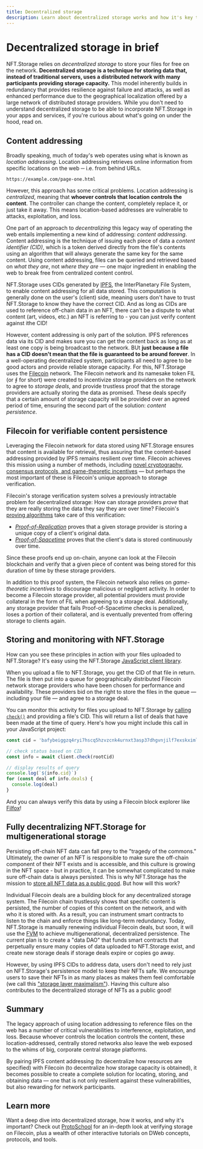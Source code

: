 ```yaml
---
title: Decentralized storage
description: Learn about decentralized storage works and how it's key to NFT.Storage.
---
```




# Decentralized storage in brief

NFT.Storage relies on _decentralized storage_ to store your files for free on the network. **Decentralized storage is a technique for storing data that, instead of traditional servers, uses a distributed network with many participants providing storage capacity.** This model inherently builds in redundancy that provides resilience against failure and attacks, as well as enhanced performance due to the geographical localization offered by a large network of distributed storage providers. While you don't need to understand decentralized storage to be able to incorporate NFT.Storage in your apps and services, if you're curious about what's going on under the hood, read on.

## Content addressing

Broadly speaking, much of today's web operates using what is known as _location addressing_. Location addressing retrieves online information from specific locations on the web ─ i.e. from behind URLs.

```
https://example.com/page-one.html
```

However, this approach has some critical problems. Location addressing is _centralized_, meaning that **whoever controls that location controls the content**. The controller can change the content, completely replace it, or just take it away. This means location-based addresses are vulnerable to attacks, exploitation, and loss.

One part of an approach to _decentralizing_ this legacy way of operating the web entails implementing a new kind of addressing: _content addressing_. Content addressing is the technique of issuing each piece of data a _content identifier (CID)_, which is a token derived directly from the file's contents using an algorithm that will always generate the same key for the same content. Using content addressing, files can be queried and retrieved based on _what they are_, not _where they are_ — one major ingredient in enabling the web to break free from centralized content control.

NFT.Storage uses CIDs generated by [IPFS](https://ipfs.io), the InterPlanetary File System, to enable content addressing for all data stored. This computation is generally done on the user's (client) side, meaning users don't have to trust NFT.Storage to know they have the correct CID. And as long as CIDs are used to reference off-chain data in an NFT, there can't be a dispute to what content (art, videos, etc.) an NFT is referring to - you can just verify content against ithe CID!

However, content addressing is only part of the solution. IPFS references data via its CID and makes sure you can get the content back as long as at least one copy is being broadcast to the network. BUt **just because a file has a CID doesn't mean that the file is guaranteed to be around forever**. In a well-operating decentralized system, participants all need to agree to be good actors and provide reliable storage capacity. For this, NFT.Storage uses the [Filecoin](https://filecoin.io) network. The Filecoin network and its namesake token FIL (or ⨎ for short) were created to incentivize storage providers on the network to agree to _storage deals_, and provide trustless proof that the storage providers are actually storing the data as promised. These deals specify that a certain amount of storage capacity will be provided over an agreed period of time, ensuring the second part of the solution: _content persistence_.

## Filecoin for verifiable content persistence

Leveraging the Filecoin network for data stored using NFT.Storage ensures that content is available for retrieval, thus assuring that the content-based addressing provided by IPFS remains resilient over time. Filecoin achieves this mission using a number of methods, including [novel cryptography, consensus protocols, and game-theoretic incentives](https://filecoin.io/blog/posts/filecoin-features-verifiable-storage/) — but perhaps the most important of these is Filecoin's unique approach to storage verification.

Filecoin's storage verification system solves a previously intractable problem for decentralized storage: How can storage providers _prove_ that they are really storing the data they say they are over time? Filecoin's [proving algorithms](https://filecoin.io/blog/posts/what-sets-us-apart-filecoin-s-proof-system/) take care of this verification: 
- [_Proof-of-Replication_](https://proto.school/verifying-storage-on-filecoin/03) proves that a given storage provider is storing a unique copy of a client's original data.
- [_Proof-of-Spacetime_](https://proto.school/verifying-storage-on-filecoin/04) proves that the client's data is stored continuously over time.

Since these proofs end up on-chain, anyone can look at the Filecoin blockchain and verify that a given piece of content was being stored for this duration of time by these storage providers.

In addition to this proof system, the Filecoin network also relies on _game-theoretic incentives_ to discourage malicious or negligent activity. In order to become a Filecoin storage provider, all potential providers must provide collateral in the form of FIL when agreeing to a storage deal. Additionally, any storage provider that fails Proof-of-Spacetime checks is penalized, loses a portion of their collateral, and is eventually prevented from offering storage to clients again.

## Storing and monitoring with NFT.Storage

How can you see these principles in action with your files uploaded to NFT.Storage? It's easy using the NFT.Storage [JavaScript client library](https://nftstorage.github.io/nft.storage/client/).

When you upload a file to NFT.Storage, you get the CID of that file in return. The file is then put into a queue for geographically distributed Filecoin network storage providers who have been chosen for performance and availability. These providers bid on the right to store the files in the queue — including your file — and agree to a storage deal.

You can monitor this activity for files you upload to NFT.Storage by [calling `check()`](https://nftstorage.github.io/nft.storage/client/classes/lib.NFTStorage.html#check) and providing a file's CID. This will return a list of deals that have been made at the time of query. Here's how you might include this call in your JavaScript project:

```js
const cid = 'bafybeiggzq4ryi7hscq5hzvzcnk4urnxt3asp37dhgvnjilf7exskximla'

// check status based on CID
const info = await client.check(rootCid)

// display results of query
console.log(`${info.cid}`)
for (const deal of info.deals) {
  console.log(deal)
}
```

And you can always verify this data by using a Filecoin block explorer like [Filfox](https://filfox.info/en)!

## Fully decentralizing NFT.Storage for multigenerational storage

Persisting off-chain NFT data can fall prey to the "tragedy of the commons." Ultimately, the owner of an NFT is responsible to make sure the off-chain component of their NFT exists and is accessible, and this culture is growing in the NFT space - but in practice, it can be somewhat complicated to make sure off-chain data is always persisted. This is why NFT.Storage has the mission to [store all NFT data as a public good](/blog/post/2022-01-20-decentralizing-nft-storage/). But how will this work?

Individual Filecoin deals are a building block for any decentralized storage system. The Filecoin chain trustlessly shows that specific content is persisted, the number of copies of this content on the network, and with who it is stored with. As a result, you can instrument smart contracts to listen to the chain and enforce things like long-term redundancy. Today, NFT.Storage is manually renewing individual Filecoin deals, but soon, it will use the [FVM](https://fvm.filecoin.io/) to achieve multigenerational, decentralized persistence. The current plan is to create a "data DAO" that funds smart contracts that perpetually ensure many copies of data uploaded to NFT.Storage exist, and create new storage deals if storage deals expire or copies go away.

However, by using IPFS CIDs to address data, users don't need to rely just on NFT.Storage's persistence model to keep their NFTs safe. We encourage users to save their NFTs in as many places as makes them feel comfortable (we call this ["storage layer maximalism"](/blog/post/2021-12-14-storage-layer-maximalism/)). Having this culture also contributes to the decentralized storage of NFTs as a public good!

## Summary

The legacy approach of using location addressing to reference files on the web has a number of critical vulnerabilities to interference, exploitation, and loss. Because whoever controls the location controls the content, these location-addressed, centrally stored networks also leave the web exposed to the whims of big, corporate central storage platforms.

By pairing IPFS content addressing (to decentralize how resources are specified) with Filecoin (to decentralize how storage capacity is obtained), it becomes possible to create a complete solution for locating, storing, and obtaining data — one that is not only resilient against these vulnerabilities, but also rewarding for network participants.


## Learn more

Want a deep dive into decentralized storage, how it works, and why it's important? Check out [ProtoSchool](https://proto.school/verifying-storage-on-filecoin/) for an in-depth look at verifying storage on Filecoin, plus a wealth of other interactive tutorials on DWeb concepts, protocols, and tools.
